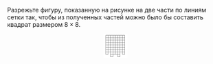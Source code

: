 Разрежьте фигуру, показанную на рисунке на две части по  линиям  сетки  так,  чтобы  из  полученных  частей можно было бы составить квадрат размером $8\times 8$.
<p align="center"><img src="./2001_7_4.png" height=""></p>
